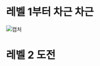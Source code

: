 # **레벨 1부터 차근 차근**      
![캡처](https://user-images.githubusercontent.com/51132077/87938955-4521b000-cad2-11ea-8273-ffe7b3edb95b.JPG)   
   
# **레벨 2 도전**
